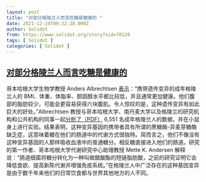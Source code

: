 ```yaml
---
layout: post
title: "对部分格陵兰人而言吃糖是健康的 "
date: 2021-12-24T09:32:28.000Z
author: Solidot
from: https://www.solidot.org/story?sid=70128
tags: [ Solidot ]
categories: [ Solidot ]
---
```

<!--1640338348000-->
[对部分格陵兰人而言吃糖是健康的](https://www.solidot.org/story?sid=70128)
------

<div>
哥本哈根大学生物学教授 Anders Albrechtsen <a href="https://www.sciencedaily.com/releases/2021/12/211222100818.htm">表示</a>：“携带遗传变异的成年格陵兰人的 BMI、体重、体脂率、胆固醇水平都比较低，并且通常更加健康。他们腹部的脂肪较少，可能会更容易获得六块腹肌。令人惊叹的是，这种遗传变异有如此巨大的好处。”Albrechtsen 教授与哥本哈根大学、南丹麦大学以及格陵兰的研究机构和公共机构的同事一起<a href="https://www.gastrojournal.org/article/S0016-5085(21)04065-8/pdf" target="_blank">分析了（PDF）</a> 6,551 名成年格陵兰人的数据，并在小鼠身上进行实验。结果表明，这种变异基因的携带者具有所谓的蔗糖酶-异麦芽糖酶缺乏症，这意味着糖在他们的肠道中的代谢方式很独特。简而言之，他们不像没有这种变异基因的人那样吸收血液中的普通糖分。相反糖直接进入他们的肠道。研究的第一作者、哥本哈根大学代谢研究中心助理教授 Mette K. Andersen 解释说：“肠道细菌将糖分转化为一种叫做醋酸酯的短链脂肪酸，之前的研究证明它会降低食欲、提高新陈代谢并增强免疫系统。”在格陵兰人中广泛存在的这种基因变异是由于数千年来他们的日常饮食都与世界其他地方的人不同。
</div>
